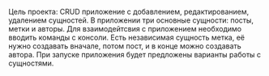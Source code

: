 Цель проекта: CRUD приложение с добавлением, редактированием, удалением сущностей. В приложении три основные сущности: посты, метки и авторы. 
Для взаимодейтсвия с приложением необходимо вводить команды с консоли.
Есть независимая сущность метка, её нужно создавать вначале, потом пост, и в конце можно создавать автора.
При запуске приложения будет предложены варианты работы с сущностями.
